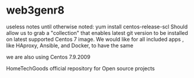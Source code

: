# web3genr8

useless notes until otherwise noted:
yum install centos-release-scl
Should allow us to grab a "collection" that enables latest git version to be installed on latest supported Centos 7 image.
We would like for all included apps , like HAproxy, Ansible, and Docker, to have the same

we are also using Centos 7.9.2009

HomeTechGoods official repository for Open source projects
